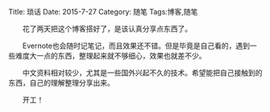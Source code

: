Title: 琐话
Date: 2015-7-27 
Category: 随笔
Tags:博客,随笔

&ensp;&ensp;&ensp;&ensp;花了两天把这个博客搭好了，是该认真分享点东西了。

&ensp;&ensp;&ensp;&ensp;Evernote也会随时记笔记，而且效果还不错。但是毕竟是自己看的，遇到一些难度大一点的东西，整理起来就不够细心，效果也就差不少。

&ensp;&ensp;&ensp;&ensp;中文资料相对较少，尤其是一些国外兴起不久的技术。希望能把自己接触到的东西，自己的理解整理分享出来。

&ensp;&ensp;&ensp;&ensp;开工！

